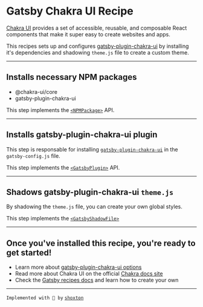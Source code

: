 # Gatsby Chakra UI Recipe

[Chakra UI](https://chakra-ui.com/) provides a set of accessible, reusable, and composable React components that make it super easy to create websites and apps.

This recipes sets up and configures [gatsby-plugin-chakra-ui](https://www.gatsbyjs.com/plugins/gatsby-plugin-chakra-ui/) by installing it's dependencies and shadowing `theme.js` file to create a custom theme.

---

## Installs necessary NPM packages

- @chakra-ui/core
- gatsby-plugin-chakra-ui

This step implements the [`<NPMPackage>`](https://github.com/gatsbyjs/gatsby/blob/master/packages/gatsby-recipes/README.md#npmpackage) API.

---

## Installs gatsby-plugin-chakra-ui plugin

This step is responsable for installing [`gatsby-plugin-chakra-ui`]((https://www.gatsbyjs.com/plugins/gatsby-plugin-chakra-ui/)) in the `gatsby-config.js` file.

This step implements the [`<GatsbyPlugin>`](https://github.com/gatsbyjs/gatsby/blob/master/packages/gatsby-recipes/README.md#gatsbyplugin) API.

---

## Shadows gatsby-plugin-chakra-ui `theme.js` 

By shadowing the `theme.js` file, you can create your own global styles.

This step implements the [`<GatsbyShadowFile>`](https://github.com/gatsbyjs/gatsby/blob/master/packages/gatsby-recipes/README.md#gatsbyshadowfile)

---

## Once you've installed this recipe, you're ready to get started!

- Learn more about [gatsby-plugin-chakra-ui options](https://github.com/chakra-ui/chakra-ui/tree/develop/tooling/gatsby-plugin-chakra-ui#plugin-options)
- Read more about Chakra UI on the official [Chakra docs site](https://chakra-ui.com/getting-started)
- Check the [Gatsby recipes docs](https://github.com/gatsbyjs/gatsby/blob/master/packages/gatsby-recipes/README.md) and learn how to create your own

---

`Implemented with 💖 by` [`shoxton`](https://github.com/shoxton)